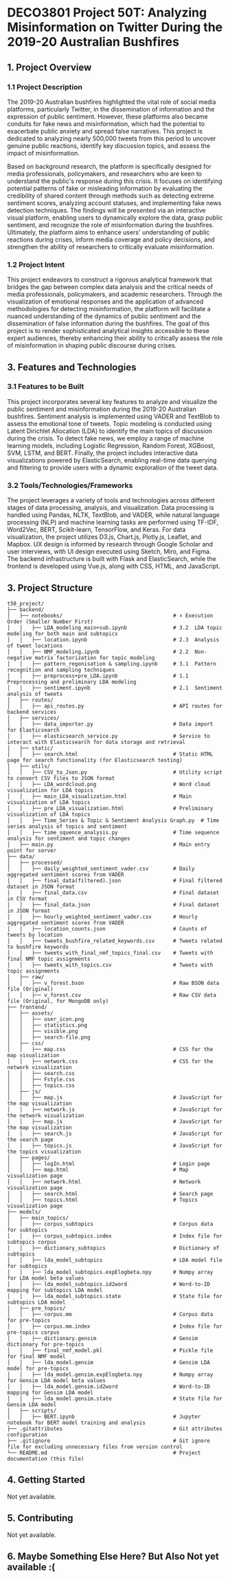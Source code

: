 # DECO3801 Project 50T: Analyzing Misinformation on Twitter During the 2019-20 Australian Bushfires

## 1. Project Overview

### 1.1 Project Description
The 2019-20 Australian bushfires highlighted the vital role of social media platforms, particularly Twitter, in the dissemination of information and the expression of public sentiment. However, these platforms also became conduits for fake news and misinformation, which had the potential to exacerbate public anxiety and spread false narratives. This project is dedicated to analyzing nearly 500,000 tweets from this period to uncover genuine public reactions, identify key discussion topics, and assess the impact of misinformation.

Based on background research, the platform is specifically designed for media professionals, policymakers, and researchers who are keen to understand the public's response during this crisis. It focuses on identifying potential patterns of fake or misleading information by evaluating the credibility of shared content through methods such as detecting extreme sentiment scores, analyzing account statuses, and implementing fake news detection techniques. The findings will be presented via an interactive visual platform, enabling users to dynamically explore the data, grasp public sentiment, and recognize the role of misinformation during the bushfires. Ultimately, the platform aims to enhance users' understanding of public reactions during crises, inform media coverage and policy decisions, and strengthen the ability of researchers to critically evaluate misinformation.

### 1.2 Project Intent
This project endeavors to construct a rigorous analytical framework that bridges the gap between complex data analysis and the critical needs of media professionals, policymakers, and academic researchers. Through the visualization of emotional responses and the application of advanced methodologies for detecting misinformation, the platform will facilitate a nuanced understanding of the dynamics of public sentiment and the dissemination of false information during the bushfires. The goal of this project is to render sophisticated analytical insights accessible to these expert audiences, thereby enhancing their ability to critically assess the role of misinformation in shaping public discourse during crises.

## 3. Features and Technologies

### 3.1 Features to be Built
This project incorporates several key features to analyze and visualize the public sentiment and misinformation during the 2019-20 Australian bushfires. Sentiment analysis is implemented using VADER and TextBlob to assess the emotional tone of tweets. Topic modeling is conducted using Latent Dirichlet Allocation (LDA) to identify the main topics of discussion during the crisis. To detect fake news, we employ a range of machine learning models, including Logistic Regression, Random Forest, XGBoost, SVM, LSTM, and BERT. Finally, the project includes interactive data visualizations powered by ElasticSearch, enabling real-time data querying and filtering to provide users with a dynamic exploration of the tweet data.

### 3.2 Tools/Technologies/Frameworks
The project leverages a variety of tools and technologies across different stages of data processing, analysis, and visualization. Data processing is handled using Pandas, NLTK, TextBlob, and VADER, while natural language processing (NLP) and machine learning tasks are performed using TF-IDF, Word2Vec, BERT, Scikit-learn, TensorFlow, and Keras. For data visualization, the project utilizes D3.js, Chart.js, Plotly.js, Leaflet, and Mapbox. UX design is informed by research through Google Scholar and user interviews, with UI design executed using Sketch, Miro, and Figma. The backend infrastructure is built with Flask and ElasticSearch, while the frontend is developed using Vue.js, along with CSS, HTML, and JavaScript.

## 3. Project Structure

```plaintext
t50_project/                                          
├── backend/
│   ├── notebooks/                                    # ⬇ Execution Order (Smaller Number First)
│   │   ├── LDA_modeling_main+sub.ipynb               # 3.2  LDA topic modeling for both main and subtopics
│   │   ├── location.ipynb                            # 2.3  Analysis of tweet locations
│   │   ├── NMF_modeling.ipynb                        # 2.2  Non-negative matrix factorization for topic modeling
│   │   ├── pattern_regonisation & sampling.ipynb     # 3.1  Pattern recognition and sampling techniques
│   │   ├── preprocess+pre_LDA.ipynb                  # 1.1  Preprocessing and preliminary LDA modeling
│   │   ├── sentiment.ipynb                           # 2.1  Sentiment analysis of tweets
│   ├── routes/
│   │   ├── api_routes.py                             # API routes for backend services
│   ├── services/
│   │   ├── data_importer.py                          # Data import for Elasticsearch
│   │   ├── elasticsearch_service.py                  # Service to interact with Elasticsearch for data storage and retrieval
│   ├── static/
│   │   ├── search.html                               # Static HTML page for search functionality (for Elasticsearch testing) 
│   ├── utils/
│   │   ├── CSV_to_Json.py                            # Utility script to convert CSV files to JSON format
│   │   ├── LDA_wordcloud.png                         # Word cloud visualization for LDA topics
│   │   ├── main_LDA_visualization.html               # Main visualization of LDA topics
│   │   ├── pre_LDA_visualization.html                # Preliminary visualization of LDA topics
│   │   ├── Time_Series & Topic & Sentiment Analysis Graph.py  # Time series analysis of topics and sentiment
│   │   ├── time_squence_analysis.py                  # Time sequence analysis for sentiment and topic changes
│   ├── main.py                                       # Main entry point for server
├── data/
│   ├── processed/                                   
│   │   ├── daily_weighted_sentiment_vader.csv        # Daily aggregated sentiment scores from VADER
│   │   ├── final_data(filtered).json                 # Final filtered dataset in JSON format
│   │   ├── final_data.csv                            # Final dataset in CSV format
│   │   ├── final_data.json                           # Final dataset in JSON format
│   │   ├── hourly_weighted_sentiment_vader.csv       # Hourly aggregated sentiment scores from VADER
│   │   ├── location_counts.json                      # Counts of tweets by location
│   │   ├── tweets_bushfire_related_keywords.csv      # Tweets related to bushfire keywords
│   │   ├── tweets_with_final_nmf_topics_final.csv    # Tweets with final NMF topic assignments
│   │   ├── tweets_with_topics.csv                    # Tweets with topic assignments
│   ├── raw/
│   │   ├── v_forest.bson                             # Raw BSON data file (Original)
│   │   ├── v_forest.csv                              # Raw CSV data file (Original, for MongoDB only)
├── frontend/
│   ├── assets/
│   │   ├── user_icon.png                       
│   │   ├── statistics.png
│   │   ├── visible.png
│   │   ├── search-file.png                  
│   ├── css/
│   │   ├── map.css                                   # CSS for the map visualization
│   │   ├── network.css                               # CSS for the network visualization
│   │   ├── search.css
│   │   ├── Fstyle.css
│   │   ├── topics.css
│   ├── js/
│   │   ├── map.js                                    # JavaScript for the map visualization
│   │   ├── network.js                                # JavaScript for the network visualization
│   │   ├── map.js                                    # JavaScript for the map visualization
│   │   ├── search.js                                 # JavaScript for the search page
│   │   ├── topics.js                                 # JavaScript for the topics visualization
│   ├── pages/
│   │   ├── logIn.html                                # Login page
│   │   ├── map.html                                  # Map visualization page
│   │   ├── network.html                              # Network visualization page
│   │   ├── search.html                               # Search page
│   │   ├── topics.html                               # Topics visualization page
├── models/
│   ├── main_topics/
│   │   ├── corpus_subtopics                          # Corpus data for subtopics
│   │   ├── corpus_subtopics.index                    # Index file for subtopics corpus
│   │   ├── dictionary_subtopics                      # Dictionary of subtopics
│   │   ├── lda_model_subtopics                       # LDA model file for subtopics
│   │   ├── lda_model_subtopics.expElogbeta.npy       # Numpy array for LDA model beta values
│   │   ├── lda_model_subtopics.id2word               # Word-to-ID mapping for subtopics LDA model
│   │   ├── lda_model_subtopics.state                 # State file for subtopics LDA model
│   ├── pre_topics/
│   │   ├── corpus.mm                                 # Corpus data for pre-topics
│   │   ├── corpus.mm.index                           # Index file for pre-topics corpus
│   │   ├── dictionary.gensim                         # Gensim dictionary for pre-topics
│   │   ├── final_nmf_model.pkl                       # Pickle file for final NMF model
│   │   ├── lda_model.gensim                          # Gensim LDA model for pre-topics
│   │   ├── lda_model.gensim.expElogbeta.npy          # Numpy array for Gensim LDA model beta values
│   │   ├── lda_model.gensim.id2word                  # Word-to-ID mapping for Gensim LDA model
│   │   ├── lda_model.gensim.state                    # State file for Gensim LDA model
│   ├── scripts/
│   │   ├── BERT.ipynb                                # Jupyter notebook for BERT model training and analysis
├── .gitattributes                                    # Git attributes configuration
├── .gitignore                                        # Git ignore file for excluding unnecessary files from version control
└── README.md                                         # Project documentation (this file)
```

## 4. Getting Started
Not yet available.

## 5. Contributing
Not yet available.

## 6. Maybe Something Else Here? But Also Not yet available :(

